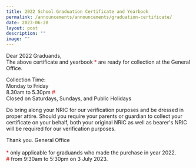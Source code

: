 ```yaml
---
title: 2022 School Graduation Certificate and Yearbook
permalink: /announcements/announcements/graduation-certificate/
date: 2023-06-28
layout: post
description: ""
image: ""
---
```

Dear 2022 Graduands,<br>
The above certificate and yearbook<font color="red"> *</font> are ready for collection at the General Office. 

Collection Time: <br>
Monday to Friday<br>
8.30am to 5.30pm <font color="red"> #</font><br>
Closed on Saturdays, Sundays, and Public Holidays

Do bring along your NRIC for our verification purposes and be dressed in proper attire. 
Should you require your parents or guardian to collect your certificate on your behalf, both your original NRIC as well as bearer's NRIC will be required for our verification purposes. 

Thank you.
General Office
<br><br>
<font color="red"> *</font> only applicable for graduands who made the purchase in year 2022.
<br>
<font color="red"> # </font>from 9:30am to 5:30pm on 3 July 2023.